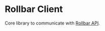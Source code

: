 # Rollbar Client

Core library to communicate with [Rollbar
API](https://explorer.docs.rollbar.com/).
